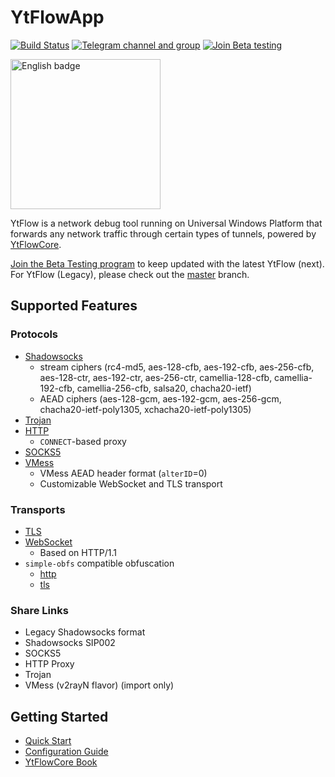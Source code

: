 # YtFlowApp
[![Build Status](https://dev.azure.com/YtFlow/YtFlowApp/_apis/build/status/YtFlow.YtFlowApp?branchName=next)](https://dev.azure.com/YtFlow/YtFlowApp/_build/latest?definitionId=1&branchName=next) [![Telegram channel and group](https://img.shields.io/badge/Telegram-group-blue)](https://t.me/YtFlow) [![Join Beta testing](https://img.shields.io/badge/Join-Beta%20testing-blue)](https://forms.office.com/Pages/ResponsePage.aspx?id=DQSIkWdsW0yxEjajBLZtrQAAAAAAAAAAAAZAAJskVm9UMThNRlZRR1E5Q1dBMjM1MjFXVEk0UDlTMS4u)

<a href='https://www.microsoft.com/store/apps/9NMB8FHL7MBZ?cid=storebadge&ocid=badge'><img src='https://developer.microsoft.com/en-us/store/badges/images/English_get-it-from-MS.png' alt='English badge' width="240"/></a>

YtFlow is a network debug tool running on Universal Windows Platform that forwards any network traffic through certain types of tunnels, powered by [YtFlowCore](https://github.com/YtFlow/YtFlowCore).

[Join the Beta Testing program](https://forms.office.com/Pages/ResponsePage.aspx?id=DQSIkWdsW0yxEjajBLZtrQAAAAAAAAAAAAZAAJskVm9UMThNRlZRR1E5Q1dBMjM1MjFXVEk0UDlTMS4u) to keep updated with the latest YtFlow (next). For YtFlow (Legacy), please check out the [master](https://github.com/YtFlow/YtFlowApp/tree/master) branch.

## Supported Features

### Protocols
- [Shadowsocks](https://ytflow.github.io/ytflow-book/plugins/shadowsocks-client.html)
  - stream ciphers (rc4-md5, aes-128-cfb, aes-192-cfb, aes-256-cfb, aes-128-ctr, aes-192-ctr, aes-256-ctr, camellia-128-cfb, camellia-192-cfb, camellia-256-cfb, salsa20, chacha20-ietf)
  - AEAD ciphers (aes-128-gcm, aes-192-gcm, aes-256-gcm, chacha20-ietf-poly1305, xchacha20-ietf-poly1305)
- [Trojan](https://ytflow.github.io/ytflow-book/plugins/trojan-client.html)
- [HTTP](https://ytflow.github.io/ytflow-book/plugins/http-proxy-client.html)
  - `CONNECT`-based proxy
- [SOCKS5](https://ytflow.github.io/ytflow-book/plugins/socks5-client.html)
- [VMess](https://ytflow.github.io/ytflow-book/plugins/vmess-client.html)
  - VMess AEAD header format (`alterID`=0)
  - Customizable WebSocket and TLS transport

### Transports

- [TLS](https://ytflow.github.io/ytflow-book/plugins/tls-client.html)
- [WebSocket](https://ytflow.github.io/ytflow-book/plugins/ws-client.html)
  - Based on HTTP/1.1
- `simple-obfs` compatible obfuscation
  - [http](https://ytflow.github.io/ytflow-book/plugins/http-obfs-client.html)
  - [tls](https://ytflow.github.io/ytflow-book/plugins/tls-obfs-client.html)

### Share Links

- Legacy Shadowsocks format
- Shadowsocks SIP002
- SOCKS5
- HTTP Proxy
- Trojan
- VMess (v2rayN flavor) (import only)

## Getting Started

- [Quick Start](https://github.com/YtFlow/YtFlowApp/wiki/Quick-Start)
- [Configuration Guide](https://github.com/YtFlow/YtFlowApp/wiki/Configuration-Guide)
- [YtFlowCore Book](https://ytflow.github.io/ytflow-book)
